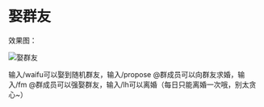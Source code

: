 # 娶群友

效果图：

![娶群友](https://api.flweb.cn/doc/image/waifu.jpg)

输入/waifu可以娶到随机群友，输入/propose @群成员可以向群友求婚，输入/fm @群成员可以强娶群友，输入/lh可以离婚（每日只能离婚一次哦，别太贪心~）